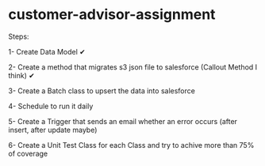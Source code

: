 # customer-advisor-assignment

Steps:

1- Create Data Model  ✔

2- Create a method that migrates s3 json file to salesforce  (Callout Method I think) ✔

3- Create a Batch class to upsert the data into salesforce

4- Schedule to run it daily

5- Create a Trigger that sends an email whether an error occurs (after insert, after update maybe)

6- Create a Unit Test Class for each Class and try to achive more than 75% of coverage
